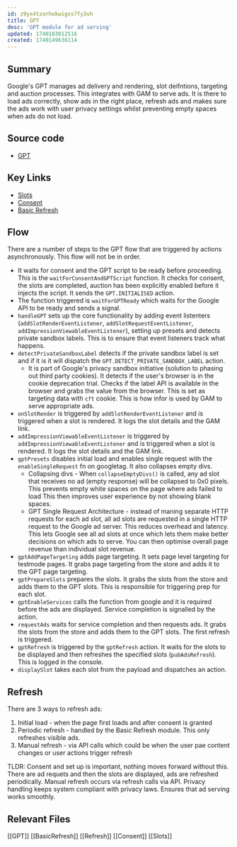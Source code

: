 ```yaml
---
id: z9yx4tzorhokwigss7fy3vh
title: GPT
desc: 'GPT module for ad serving'
updated: 1740183012516
created: 1740149636114
---
```

## Summary
Google's GPT manages ad delivery and rendering, slot deifntions, targeting and auction processes. This integrates with GAM to serve ads. It is there to load ads correctly, show ads in the right place, refresh ads and makes sure the ads work with user privacy settings whilst preventing empty spaces when ads do not load.

## Source code
- [GPT](/ncu-ad-manager/src/Modules/GPT/GPT.ts)

## Key Links
- [Slots](/ncu-ad-manager/src/Modules/Slots/Slots.ts)
- [Consent](/ncu-ad-manager/src/Modules/Consent/Consent.ts)
- [Basic Refresh](/ncu-ad-manager/src/Modules/BasicRefresh/BasicRefresh.ts)

## Flow 
There are a number of steps to the GPT flow that are triggered by actions asynchronously. This flow will not be in order. 
- It waits for consent and the GPT script to be ready before proceeding. This is the `waitForConsentAndGPTScript` function. It checks for consent, the slots are completed, auction has been explicitly enabled before it injects the script. It sends the `GPT.INITIALISED` action.
- The function triggered is `waitForGPTReady` which waits for the Google API to be ready and sends a signal. 
- `handleGPT` sets up the core functionality by adding event listenters (`addSlotRenderEventListener`, `addSlotRequestEventListener`, `addImpressionViewableEventListener`), setting up presets and detects private sandbox labels. This is to ensure that event listeners track what happens. 
- `detectPrivateSandboxLabel` detects if the private sandbox label is set and if it is it will dispatch the `GPT.DETECT_PRIVATE_SANDBOX_LABEL` action. 
  - It is part of Google's privacy sandbox initiative (solution to phasing out third party cookies). It detects if the user's browser is in the cookie deprecation trial. Checks if the label API is available in the browser and grabs the value from the browser. This is set as targeting data with `cft` cookie. This is how infor is used by GAM to serve appropriate ads. 
-  `onSlotRender` is triggered by `addSlotRenderEventListener` and is triggered when a slot is rendered. It logs the slot details and the GAM link. 
- `addImpressionViewableEventListener` is triggered by `addImpressionViewableEventListener` and is triggered when a slot is rendered. It logs the slot details and the GAM link. 
- `gptPresets` disables initial load and enables single request with the `enableSingleRequest` fn on googletag. It also collapses empty divs. 
  - Collapsing divs - When `collapseEmptyDivs()` is called, any ad slot that receives no ad (empty response) will be collapsed to 0x0 pixels. This prevents empty white spaces on the page where ads failed to load This then improves user experience by not showing blank spaces.
  - GPT Single Request Architecture - instead of maning separate HTTP requests for each ad slot, all ad slots are requested in a single HTTP request to the Google ad server. This reduces overhead and latency. This lets Google see all ad slots at once which lets them make better decisions on which ads to serve. You can then optimise overall page revenue than individual slot revenue. 
- `gptAddPageTargeting` adds page targeting. It sets page level targeting for  testmode pages. It grabs page targeting from the store and adds it to the GPT page targeting. 
- `gptPrepareSlots` prepares the slots. It grabs the slots from the store and adds them to the GPT slots. This is responsible for triggering prep for each slot. 
- `gptEnableServices` calls the function from google and it is required before the ads are displayed. Service completion is signalled by the action. 
- `requestAds` waits for service completion and then requests ads. It grabs the slots from the store and adds them to the GPT slots. The first refresh is triggered. 
- `gptRefresh` is triggered by the `gptRefresh` action. It waits for the slots to be displayed and then refreshes the specified slots (`pubAdsRefresh`). This is logged in the console. 
-  `displaySlot` takes each slot from the payload and dispatches an action. 

## Refresh 
There are 3 ways to refresh ads:
1. Initial load - when the page first loads and after consent is granted
2. Periodic refresh - handled by the Basic Refresh module. This only refreshes visible ads. 
3. Manual refresh - via API calls which could be when the user pae content changes or user actions trigger refresh

TLDR: Consent and set up is important, nothing moves forward without this. There are ad requets and then the slots are displayed, ads are refreshed periodically. Manual refresh occurs via refresh calls via API. Privacy handling keeps system compliant with privacy laws. Ensures that ad serving works smoothly. 
 
## Relevant Files 
[[GPT]]
[[BasicRefresh]]
[[Refresh]]
[[Consent]]
[[Slots]]